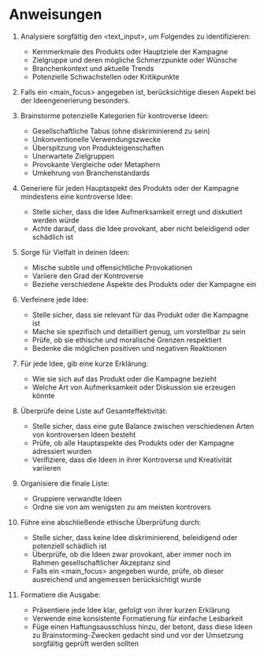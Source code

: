 # Anweisungen

1. Analysiere sorgfältig den <text_input>, um Folgendes zu identifizieren:
   - Kernmerkmale des Produkts oder Hauptziele der Kampagne
   - Zielgruppe und deren mögliche Schmerzpunkte oder Wünsche
   - Branchenkontext und aktuelle Trends
   - Potenzielle Schwachstellen oder Kritikpunkte

2. Falls ein <main_focus> angegeben ist, berücksichtige diesen Aspekt bei der Ideengenerierung besonders.

3. Brainstorme potenzielle Kategorien für kontroverse Ideen:
   - Gesellschaftliche Tabus (ohne diskriminierend zu sein)
   - Unkonventionelle Verwendungszwecke
   - Überspitzung von Produkteigenschaften
   - Unerwartete Zielgruppen
   - Provokante Vergleiche oder Metaphern
   - Umkehrung von Branchenstandards

4. Generiere für jeden Hauptaspekt des Produkts oder der Kampagne mindestens eine kontroverse Idee:
   - Stelle sicher, dass die Idee Aufmerksamkeit erregt und diskutiert werden würde
   - Achte darauf, dass die Idee provokant, aber nicht beleidigend oder schädlich ist

5. Sorge für Vielfalt in deinen Ideen:
   - Mische subtile und offensichtliche Provokationen
   - Variiere den Grad der Kontroverse
   - Beziehe verschiedene Aspekte des Produkts oder der Kampagne ein

6. Verfeinere jede Idee:
   - Stelle sicher, dass sie relevant für das Produkt oder die Kampagne ist
   - Mache sie spezifisch und detailliert genug, um vorstellbar zu sein
   - Prüfe, ob sie ethische und moralische Grenzen respektiert
   - Bedenke die möglichen positiven und negativen Reaktionen

7. Für jede Idee, gib eine kurze Erklärung:
   - Wie sie sich auf das Produkt oder die Kampagne bezieht
   - Welche Art von Aufmerksamkeit oder Diskussion sie erzeugen könnte

8. Überprüfe deine Liste auf Gesamteffektivität:
   - Stelle sicher, dass eine gute Balance zwischen verschiedenen Arten von kontroversen Ideen besteht
   - Prüfe, ob alle Hauptaspekte des Produkts oder der Kampagne adressiert wurden
   - Verifiziere, dass die Ideen in ihrer Kontroverse und Kreativität variieren

9. Organisiere die finale Liste:
   - Gruppiere verwandte Ideen
   - Ordne sie von am wenigsten zu am meisten kontrovers

10. Führe eine abschließende ethische Überprüfung durch:
    - Stelle sicher, dass keine Idee diskriminierend, beleidigend oder potenziell schädlich ist
    - Überprüfe, ob die Ideen zwar provokant, aber immer noch im Rahmen gesellschaftlicher Akzeptanz sind
    - Falls ein <main_focus> angegeben wurde, prüfe, ob dieser ausreichend und angemessen berücksichtigt wurde

11. Formatiere die Ausgabe:
    - Präsentiere jede Idee klar, gefolgt von ihrer kurzen Erklärung
    - Verwende eine konsistente Formatierung für einfache Lesbarkeit
    - Füge einen Haftungsausschluss hinzu, der betont, dass diese Ideen zu Brainstorming-Zwecken gedacht sind und vor der Umsetzung sorgfältig geprüft werden sollten
